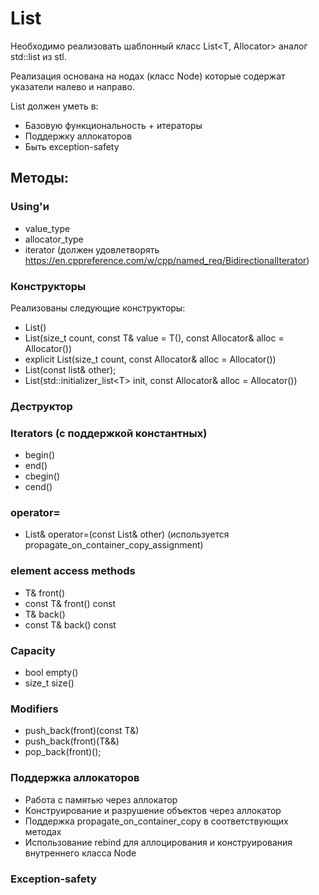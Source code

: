 # List

Необходимо реализовать шаблонный класс List\<T, Allocator\> аналог std::list из stl.

Реализация основана на нодах (класс Node) которые содержат указатели налево и направо.

List должен уметь в:

* Базовую функциональность + итераторы
* Поддержку аллокаторов
* Быть exception-safety

## Методы:

### Using'и

* value_type
* allocator_type
* iterator (должен удовлетворять https://en.cppreference.com/w/cpp/named_req/BidirectionalIterator)

### Конструкторы

Реализованы следующие конструкторы:

* List()
* List(size_t count, const T& value = T(), const Allocator& alloc = Allocator())
* explicit List(size_t count, const Allocator& alloc = Allocator())
* List(const list& other);
* List(std::initializer_list\<T\> init, const Allocator& alloc = Allocator())

### Деструктор

### Iterators (с поддержкой константных)

* begin()
* end()
* cbegin()
* cend()

### operator=

* List& operator=(const List& other) (используется propagate_on_container_copy_assignment)


### element access methods

* T& front()
* const T& front() const
* T& back()
* const T& back() const


### Capacity

* bool empty()
* size_t size()

### Modifiers

* push_back(front)(const T&)
* push_back(front)(T&&)
* pop_back(front)();

### Поддержка аллокаторов

* Работа с памятью через аллокатор
* Конструирование и разрушение объектов через аллокатор
* Поддержка propagate_on_container_copy в соответствующих методах
* Использование rebind для аллоцирования и конструирования внутреннего класса Node

### Exception-safety
